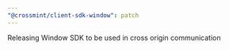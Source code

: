 ```yaml
---
"@crossmint/client-sdk-window": patch
---
```


Releasing Window SDK to be used in cross origin communication
